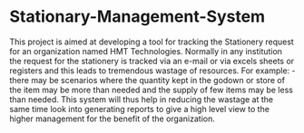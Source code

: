 # Stationary-Management-System
This project is aimed at developing a tool for tracking the Stationery request for an organization
named HMT Technologies. Normally in any institution the request for the stationery is tracked via an
e-mail or via excels sheets or registers and this leads to tremendous wastage of resources. For
example: - there may be scenarios where the quantity kept in the godown or store of the item may
be more than needed and the supply of few items may be less than needed. This system will thus
help in reducing the wastage at the same time look into generating reports to give a high level view
to the higher management for the benefit of the organization.
